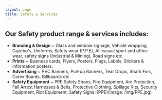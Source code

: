 ```yaml
---
layout: page
title: Safety & Services
---
```


## Our Safety product range & services includes:

* **Branding & Design** ~ Glass and window signage, Vehicle wrapping, Gazebo's, Uniforms, Safety wear (P.P.E), All casual sport and office wear, safety signs (Industrial & Mining), Road signs etc.
* **Prints** ~ Business cards, Flyers, Posters, Flags, Labels, Stickers & Information posters.
* **Advertising** ~ PVC Banners, Pull-up Banners, Tear Drops, Shark Fins, Corex Boards, Billboards etc.
* **Safety Equipment** ~ PPE Safety Shoes, Fire Equipment, Arc Protection, Fall Arrest Harnesses & Belts, Protective Clothing, Spillage Kits, Security Equipment, Riot Equipment, Safety Signs
![PPE}(image: /img/PPE.jpg)
